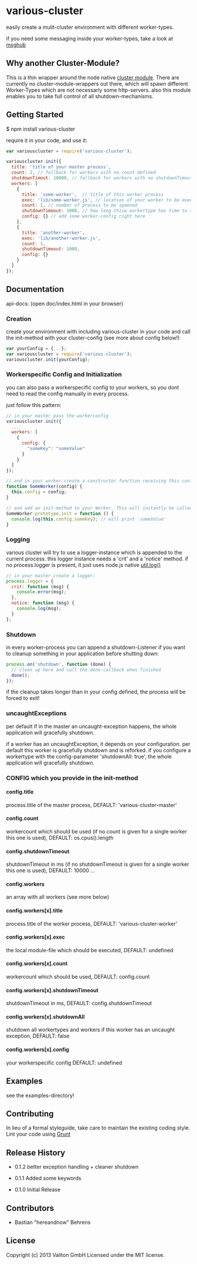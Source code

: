# various-cluster

easily create a mulit-cluster environment with different worker-types.

if you need some messaging inside your worker-types, take a look at [msghub](https://npmjs.org/package/msghub)

## Why another Cluster-Module?

This is a thin wrapper around the node native [cluster module](http://nodejs.org/docs/latest/api/cluster.html). There are currently no cluster-module-wrappers out there, which will spawn different Worker-Types which are not necessarly some http-servers. also this module enables you to take full control of all shutdown-mechanisms.

## Getting Started

$ npm install various-cluster

require it in your code, and use it:

```javascript
var variouscluster = require('various-cluster');

variouscluster.init({
  title: 'title of your master process',
  count: 2, // fallback for workers with no count defined
  shutdownTimout: 10000, // fallback for workers with no shutdownTimout defined
  workers: [
    {
      title: 'some-worker',  // title of this worker process
      exec: 'lib/some-worker.js', // location of your worker to be executed
      count: 1, // number of process to be spawned
      shutdownTimeout: 1000, // how long thisw workertype has time to shutdown
      config: {} // add some worker-config right here
    },
    {
      title: 'another-worker',
      exec: 'lib/another-worker.js',
      count: 1,
      shutdownTimeout: 1000,
      config: {}
    }
  ]
});
```

## Documentation

api-docs: (open doc/index.html in your browser)

### Creation

create your environment with including various-cluster in your code and call the init-method with your cluster-config (see more about config below!)

```javascript
var yourConfig = {...};
var variouscluster = require('various-cluster');
variouscluster.init(yourConfig);
```

### Workerspecific Config and Initialization

you can also pass a workerspecific config to your workers, so you dont need to read the config manually in every process.

just follow this pattern:

```javascript
// in your master pass the workerconfig
variouscluster.init({
  ...
  workers: [
    {
      config: {
        "someKey": "someValue"
      }
    }
  ]
});
```

```javascript
// and in your worker create a constructor function receiving this config
function SomeWorker(config) {
  this.config = config;
}
```

```javascript
// and add an init-method to your Worker. This will instantly be called from various-cluster if present!
SomeWorker.prototype.init = function () {
  console.log(this.config.someKey); // will print 'someValue'
}
```

### Logging

various cluster will try to use a logger-instance which is appended to the current process. this logger instance needs a 'crit' and a 'notice' method. if no process.logger is present, it just uses node.js native [util.log()](http://nodejs.org/api/util.html#util_util_log_string)

```javascript
// in your master create a logger:
process.logger = {
  crit: function (msg) {
    console.error(msg);
  },
  notice: function (msg) {
    console.log(msg);
  }
};
```

### Shutdown

in every worker-process you can append a shutdown-Listener if you want to cleanup something in your application before shutting down:

```javascript
process.on('shutdown', function (done) {
  // clean up here and call the done-callback when finished
  done();
});
```
if the cleanup takes longer than in your config defined, the process will be forced to exit!

### uncaughtExceptions

per default if in the master an uncaught-exception happens, the whole application will gracefully shutdown.

if a worker has an uncaughtException, it depends on your configuration. per default this worker is gracefully shutdown and is reforked. if you
configure a workertype with the config-parameter 'shutdownAll: true', the whole application will gracefully shutdown.

### CONFIG which you provide in the init-method

#### config.title

process.title of the master process, DEFAULT: 'various-cluster-master'

#### config.count

workercount which should be used (if no count is given for a single worker this one is used), DEFAULT: os.cpus().length

#### config.shutdownTimeout

shutdownTimeout in ms (if no shutdownTimeout is given for a single worker this one is used), DEFAULT: 10000
...

#### config.workers

an array with all workers (see more below)


#### config.workers[x].title

process.title of the worker process, DEFAULT: 'various-cluster-worker'

#### config.workers[x].exec

the local module-file which should be executed, DEFAULT: undefined

#### config.workers[x].count

workercount which should be used, DEFAULT: config.count

#### config.workers[x].shutdownTimeout

shutdownTimeout in ms, DEFAULT: config.shutdownTimeout

#### config.workers[x].shutdownAll

shutdown all workertypes and workers if this worker has an uncaught exception, DEFAULT: false

#### config.workers[x].config

your workerspecific config DEFAULT: undefined

## Examples

see the examples-directory!

## Contributing

In lieu of a formal styleguide, take care to maintain the existing coding style. Lint your code using [Grunt](http://gruntjs.com/)

## Release History

- 0.1.2 better exception handling + cleaner shutdown

- 0.1.1 Added some keywords

- 0.1.0 Initial Release

## Contributors

- Bastian "hereandnow" Behrens

## License
Copyright (c) 2013 Valiton GmbH
Licensed under the MIT license.

